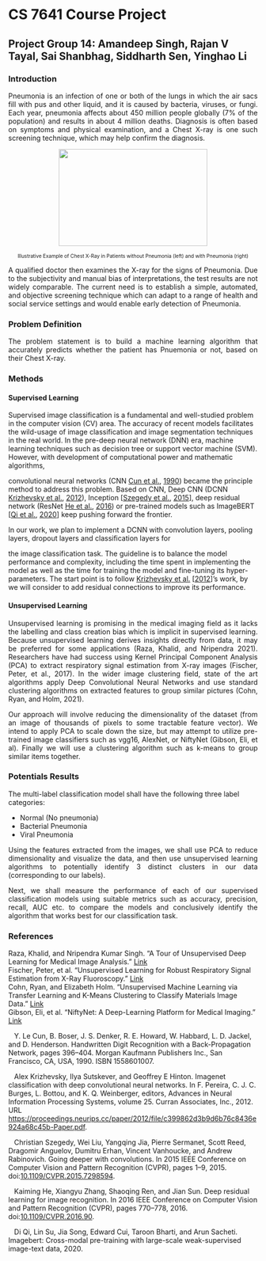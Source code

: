 # CS 7641 Course Project

## Project Group 14: Amandeep Singh, Rajan V Tayal, Sai Shanbhag, Siddharth Sen, Yinghao Li

### Introduction
<p align="justify">
Pneumonia is an infection of one or both of the lungs in which the air sacs fill with pus and other liquid, and it is caused by bacteria, viruses, or fungi. Each year, pneumonia affects about 450 million people globally (7% of the population) and results in about 4 million deaths. Diagnosis is often based on symptoms and physical examination, and a Chest X-ray is one such screening technique, which may help confirm the diagnosis.</p>
<p align="center">
  <img width="300" height="196" src="https://miro.medium.com/max/1400/1*caVi5_pTsarvYlqkarijOg.png">
</p>
<p align = "center">
<font size="1">Illustrative Example of Chest X-Ray in Patients without Pneumonia (left) and with Pneumonia (right)</font>
</p>
<p align="justify">
A qualified doctor then examines the X-ray for the signs of Pneumonia. Due to the subjectivity and manual bias of interpretations, the test results are not widely comparable. The current need is to establish a simple, automated, and objective screening technique which can adapt to a range of health and social service settings and would enable early detection of Pneumonia.</p>

### Problem Definition
<p align="justify">
The problem statement is to build a machine learning algorithm that accurately predicts whether the patient has Pnuemonia or not, based on their Chest X-ray.</p>

### Methods

#### Supervised Learning

<!--l. 57--><p class="noindent" >Supervised image classification is a fundamental and well-studied problem in the computer vision (CV) area. The accuracy of recent models facilitates the wild-usage of image classification and image segmentation techniques in the real world. In the pre-deep neural network (DNN) era, machine learning techniques such as decision tree or support vector machine (SVM). However, with development of computational power and mathematic algorithms,
convolutional neural networks (CNN <a 
href="#XCun.1990.Handwritten">Cun et&#x00A0;al.</a>,&#x00A0;<a 
href="#XCun.1990.Handwritten">1990</a>) became the principle method to address this problem. Based on
CNN, Deep CNN (DCNN <a 
href="#XKrizhevsky.2012.ImageNet">Krizhevsky et&#x00A0;al.</a>,&#x00A0;<a 
href="#XKrizhevsky.2012.ImageNet">2012</a>), Inception [<a 
href="#XSzegedy.2015.inception">Szegedy et&#x00A0;al.</a>,&#x00A0;<a 
href="#XSzegedy.2015.inception">2015</a>], deep residual network
(ResNet <a 
href="#XHe.2016.resnet">He et&#x00A0;al.</a>,&#x00A0;<a 
href="#XHe.2016.resnet">2016</a>) or pre-trained models such as ImageBERT [<a 
href="#Xqi.2020.imagebert">Qi et&#x00A0;al.</a>,&#x00A0;<a 
href="#Xqi.2020.imagebert">2020</a>] keep pushing forward the
frontier.
<!--l. 64--><p class="noindent" >In our work, we plan to implement a DCNN with convolution layers, pooling layers, dropout layers and classification layers for
the image classification task. The guideline is to balance the model performance and complexity, including the time spent in
implementing the model as well as the time for training the model and fine-tuning its hyper-parameters. The start point
is to follow <a 
href="#XKrizhevsky.2012.ImageNet">Krizhevsky et&#x00A0;al.</a>&#x00A0;[<a 
href="#XKrizhevsky.2012.ImageNet">2012</a>]&#8217;s work, by we will consider to add residual connections to improve its
performance.


#### Unsupervised Learning
<p align="justify">
Unsupervised learning is promising in the medical imaging field as it lacks the labelling and class creation bias which is implicit in supervised learning. Because unsupervised learning derives insights directly from data, it may be preferred for some applications (Raza, Khalid, and Nripendra 2021). Researchers have had success using Kernel Principal Component Analysis (PCA) to extract respiratory signal estimation from X-ray images (Fischer, Peter, et al., 2017).   In the wider image clustering field, state of the art algorithms apply Deep Convolutional Neural Networks and use standard clustering algorithms on extracted features to group similar pictures (Cohn, Ryan, and Holm, 2021). </p>
<p align="justify">
Our approach will involve reducing the dimensionality of the dataset (from an image of thousands of pixels to some tractable feature vector). We intend to apply PCA to scale down the size, but may attempt to utilize pre-trained image classifiers such as vgg16, AlexNet, or NiftyNet (Gibson, Eli, et al). Finally we will use a clustering algorithm such as k-means to group similar items together.</p>


### Potentials Results

The multi-label classification model shall have the following three label categories:

<ul>
<li>Normal (No pneumonia)</li>
<li>Bacterial Pneumonia</li>
<li>Viral Pneumonia</li>
</ul>

<p align="justify">
Using the features extracted from the images, we shall use PCA to reduce dimensionality and visualize the data, and then use unsupervised learning algorithms to potentially identify 3 distinct clusters in our data (corresponding to our labels).</p>
<p align="justify">
Next, we shall measure the performance of each of our supervised classification models using suitable metrics such as accuracy, precision, recall, AUC etc. to compare the models and conclusively identify the algorithm that works best for our classification task.</p>


### References
Raza, Khalid, and Nripendra Kumar Singh. “A Tour of Unsupervised Deep Learning for Medical Image Analysis.” [Link](https://doi.org/10.2174/1573405617666210127154257)<br>
Fischer, Peter, et al. “Unsupervised Learning for Robust Respiratory Signal Estimation from X-Ray Fluoroscopy.” [Link](https://doi.org/10.1109/tmi.2016.2609888) <br>
Cohn, Ryan, and Elizabeth Holm. “Unsupervised Machine Learning via Transfer Learning and K-Means Clustering to Classify Materials Image Data.” [Link](https://doi.org/10.1007/s40192-021-00205-8) <br>
Gibson, Eli, et al. “NiftyNet: A Deep-Learning Platform for Medical Imaging.” [Link](https://doi.org/10.1016/j.cmpb.2018.01.025)

  <div class="thebibliography">
  <p class="bibitem" ><span class="biblabel">
<a 
 id="XCun.1990.Handwritten"></a><span class="bibsp">&#x00A0;&#x00A0;&#x00A0;</span></span>Y.&#x00A0;Le Cun, B.&#x00A0;Boser, J.&#x00A0;S. Denker, R.&#x00A0;E. Howard, W.&#x00A0;Habbard, L.&#x00A0;D. Jackel, and D.&#x00A0;Henderson.  <span 
class="ptmri8t-">Handwritten</span>
  <span 
class="ptmri8t-">Digit  Recognition  with  a  Back-Propagation  Network</span>,  pages  396&#8211;404.   Morgan  Kaufmann  Publishers  Inc.,  San
  Francisco, CA, USA, 1990. ISBN 1558601007.
  </p>
  <p class="bibitem" ><span class="biblabel">
<a 
 id="XKrizhevsky.2012.ImageNet"></a><span class="bibsp">&#x00A0;&#x00A0;&#x00A0;</span></span>Alex    Krizhevsky,    Ilya    Sutskever,    and    Geoffrey&#x00A0;E    Hinton.           Imagenet    classification    with    deep convolutional  neural  networks.     In  F.&#x00A0;Pereira,  C.&#x00A0;J.&#x00A0;C.  Burges,  L.&#x00A0;Bottou,  and  K.&#x00A0;Q.  Weinberger,  editors,
  <span 
class="ptmri8t-">Advances   in   Neural   Information   Processing   Systems</span>,   volume&#x00A0;25.   Curran   Associates,   Inc.,   2012.      URL
  <a 
href="https://proceedings.neurips.cc/paper/2012/file/c399862d3b9d6b76c8436e924a68c45b-Paper.pdf" class="url" ><span 
class="ectt-1000">https://proceedings.neurips.cc/paper/2012/file/c399862d3b9d6b76c8436e924a68c45b-Paper.pdf</span></a>.
  </p>
  <p class="bibitem" ><span class="biblabel">
<a 
 id="XSzegedy.2015.inception"></a><span class="bibsp">&#x00A0;&#x00A0;&#x00A0;</span></span>Christian  Szegedy,  Wei  Liu,  Yangqing  Jia,  Pierre  Sermanet,  Scott  Reed,  Dragomir  Anguelov,  Dumitru  Erhan,
  Vincent  Vanhoucke,  and  Andrew  Rabinovich.   Going  deeper  with  convolutions.   In  <span 
class="ptmri8t-">2015  IEEE  Conference  on</span>
  <span 
class="ptmri8t-">Computer Vision and Pattern Recognition (CVPR)</span>, pages 1&#8211;9, 2015. doi:<a 
href="https://doi.org/10.1109/CVPR.2015.7298594" >10.1109/CVPR.2015.7298594</a>.
  </p>
  <p class="bibitem" ><span class="biblabel">
<a 
 id="XHe.2016.resnet"></a><span class="bibsp">&#x00A0;&#x00A0;&#x00A0;</span></span>Kaiming  He,  Xiangyu  Zhang,  Shaoqing  Ren,  and  Jian  Sun.    Deep  residual  learning  for  image  recognition.
  In  <span 
class="ptmri8t-">2016  IEEE  Conference  on  Computer  Vision  and  Pattern  Recognition  (CVPR)</span>,  pages  770&#8211;778,  2016.
  doi:<a 
href="https://doi.org/10.1109/CVPR.2016.90" >10.1109/CVPR.2016.90</a>.
  </p>
  <p class="bibitem" ><span class="biblabel">
<a 
 id="Xqi.2020.imagebert"></a><span class="bibsp">&#x00A0;&#x00A0;&#x00A0;</span></span>Di&#x00A0;Qi, Lin Su, Jia Song, Edward Cui, Taroon Bharti, and Arun Sacheti. Imagebert: Cross-modal pre-training with
  large-scale weak-supervised image-text data, 2020.
</p>
  </div>
